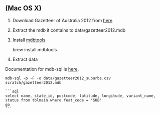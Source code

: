## (Mac OS X)

1. Download Gazetteer of Australia 2012 from [here](https://www.ga.gov.au/products/servlet/controller?event=GEOCAT_DETAILS&catno=76695)

2. Extract the mdb it contains to data/gazetteer2012.mdb

3. Install [mdbtools](https://github.com/brianb/mdbtools)

	brew install mdbtools

4. Extract data

Documentation for mdb-sql is [here](https://github.com/brianb/mdbtools/blob/master/doc/mdb-sql.txt).

    mdb-sql -p -F -o data/gazetteer2012_suburbs.csv scratch/gazetteer2012.mdb

    ```sql
    select name, state_id, postcode, latitude, longitude, variant_name, status from tblmain where feat_code = 'SUB'
    go
    ```